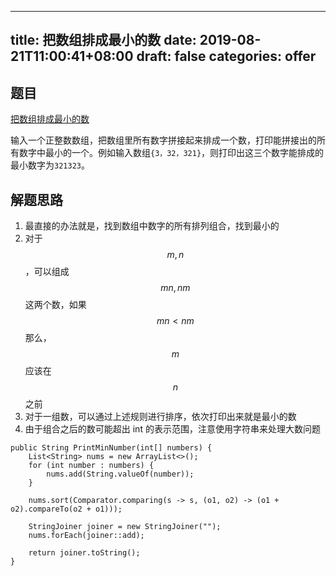 
---
title: 把数组排成最小的数
date: 2019-08-21T11:00:41+08:00
draft: false
categories: offer
---


## 题目

[把数组排成最小的数](https://www.nowcoder.com/practice/8fecd3f8ba334add803bf2a06af1b993?tpId=13&tqId=11185&rp=1&ru=%2Fta%2Fcoding-interviews&qru=%2Fta%2Fcoding-interviews%2Fquestion-ranking&tPage=2)

输入一个正整数数组，把数组里所有数字拼接起来排成一个数，打印能拼接出的所有数字中最小的一个。例如输入数组`{3，32，321}`，则打印出这三个数字能排成的最小数字为`321323`。

## 解题思路

  1. 最直接的办法就是，找到数组中数字的所有排列组合，找到最小的
  2. 对于 $$m, n$$，可以组成 $$mn , nm$$ 这两个数，如果 $$mn < nm$$ 那么，$$m$$ 应该在 $$n$$ 之前
  3. 对于一组数，可以通过上述规则进行排序，依次打印出来就是最小的数
  4. 由于组合之后的数可能超出 int 的表示范围，注意使用字符串来处理大数问题

```
public String PrintMinNumber(int[] numbers) {
    List<String> nums = new ArrayList<>();
    for (int number : numbers) {
        nums.add(String.valueOf(number));
    }

    nums.sort(Comparator.comparing(s -> s, (o1, o2) -> (o1 + o2).compareTo(o2 + o1)));

    StringJoiner joiner = new StringJoiner("");
    nums.forEach(joiner::add);

    return joiner.toString();
}
```

